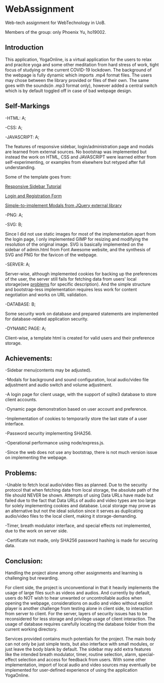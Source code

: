 # WebAssignment
Web-tech assignment for WebTechnology in UoB.

Members of the group: only Phoenix Yu, ho19002.

## Introduction
This application, YogaOnline, is a virtual application for the users to relax and pracitce yoga and some other meditation from hard stress of work, tight focus of studying or the current COVID-19 lockdown. The background of the webpage is fully dynamic which imports .mp4 format files. The users may chose between the library provided or files of their own. The same goes with the sounds(in .mp3 format only), however added a central switch which is by default toggled off in case of bad webpage design.

## Self-Markings
-HTML: A;

-CSS: A;

-JAVASCRIPT: A;

The features of responsive sidebar, login/administration page and modals are learned from external sources. No bootstrap was implemented but instead the work on HTML, CSS and JAVASCRIPT were learned either from self-experimenting, or examples from elsewhere but retyped after full understanding.

Some of the template goes from:

[Responsive Sidebar Tutorial](https://www.youtube.com/watch?v=wpGNFGqNfdU)

[Login and Registration Form](https://www.youtube.com/watch?v=Ec1G5Hp-8Ko&t=271s)

[Simple-to-implement Modals from JQuery external library](https://jquerymodal.com/)

-PNG: A;

-SVG: B;

Since I did not use static images for most of the implementation apart from the login page, I only implemented GIMP for resizing and modifying the resolution of the original image. SVG is basically implemented on the sidebar of admin.html from Font Awesome website, and the synthesis of SVG and PNG for the favicon of the webpage.

-SERVER: A;

Server-wise, although implemented cookies for backing up the preferences of the user, the server still fails for fetching data from users' local storage(see [problems](#Problems) for specific description). And the simple structure and bootstrap-less implementation requires less work for content negotiation and works on URL validation.

-DATABASE: B;

Some security work on database and prepared statements are implemented for database-related application security.

-DYNAMIC PAGE: A;

Client-wise, a template html is created for valid users and their preference storage.


## Achievements:
-Sidebar menu(contents may be adjusted).

-Modals for background and sound configuration, local audio/video file adjustment and audio switch and volume adjustment.

-A login page for client usage, with the support of sqlite3 database to store client accounts.

-Dynamic page demonstration based on user account and preference.

-Implementation of cookies to temporarily store the last state of a user interface.

-Password security implementing SHA256.

-Operational performance using node/express.js.

-Since the web does not use any bootstrap, there is not much version issue on implementing the webpage.

## Problems:
-Unable to fetch local audio/video files as planned. Due to the security protocol that when fetching data from local storage, the absolute path of the file should NEVER be shown. Attempts of using Data URLs have made but failed due to the fact that Data URLs of audio and video types are too large for solely implementing cookies and database. Local storage may prove as an alternative but not the ideal solution since it serves as duplicating audio/video files to the local client, making it storage-demanding.

-Timer, breath modulator interface, and special effects not implemented, due to the work on server side.

-Certificate not made, only SHA256 password hashing is made for securing data.

## Conclusion:
Handling the project alone among other assignments and learning is challenging but rewarding. 

For client side, the project is unconventional in that it heavily implements the usage of large files such as videos and audios. And currently by default, users do NOT wish to hear unwanted or uncontrollable audios when opening the webpage, considerations on audio and video without explicit player is another challenge from testing alone in client side, to interaction from server to client. For the server, layers of security issues has to be reconsidered for less storage and privilege usage of client interaction. The usage of database requires carefully locating the database folder from the current working directory.

Services provided contains much potentials for the project. The main body can not only be just simple texts, but also interface with small modules, or just leave the body blank by default. The sidebar may add extra features like the intended breath modulator, timer, routine selection, alarm, special-effect selection and access for feedback from users. With some other implementation, import of local audio and video sources may eventually be implemented for user-defined experience of using the application YogaOnline.
